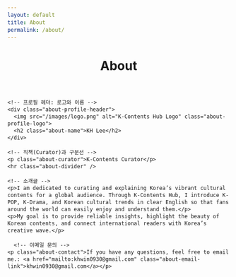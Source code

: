 ```yaml
---
layout: default
title: About
permalink: /about/
---
```


<div class="post-content-area">
  <header class="post-header">
    <h1 class="post-title">About</h1>
  </header>
  
  <div class="post-body">
    
    <!-- 프로필 헤더: 로고와 이름 -->
    <div class="about-profile-header">
      <img src="/images/logo.png" alt="K-Contents Hub Logo" class="about-profile-logo">
      <h2 class="about-name">KH Lee</h2>
    </div>

    <!-- 직책(Curator)과 구분선 -->
    <p class="about-curator">K-Contents Curator</p>
    <hr class="about-divider" />

    <!-- 소개글 -->
    <p>I am dedicated to curating and explaining Korea’s vibrant cultural contents for a global audience. Through K-Contents Hub, I introduce K-POP, K-Drama, and Korean cultural trends in clear English so that fans around the world can easily enjoy and understand them.</p>
    <p>My goal is to provide reliable insights, highlight the beauty of Korean contents, and connect international readers with Korea’s creative wave.</p>

      <!-- 이메일 문의 -->
    <p class="about-contact">If you have any questions, feel free to email me.: <a href="mailto:khwin0930@gmail.com" class="about-email-link">khwin0930@gmail.com</a></p>

  </div>
</div>
